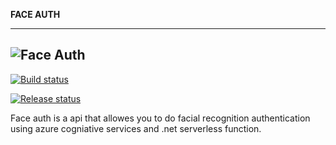 **FACE AUTH**

-----
![Face Auth](https://i.imgur.com/9PugFGg.png)
-----

[![Build status](https://dev.azure.com/BassonRichard/FaceAuth/_apis/build/status/Face%20Auth%20API%20Build)](https://dev.azure.com/BassonRichard/FaceAuth/_build/latest?definitionId=10)

[![Release status](https://vsrm.dev.azure.com/BassonRichard/_apis/public/Release/badge/7f4c6f7a-83ac-48e2-8bc6-ddf36acb3960/2/2)](https://vsrm.dev.azure.com/BassonRichard/_apis/public/Release/badge/7f4c6f7a-83ac-48e2-8bc6-ddf36acb3960/2/2)

<p>
Face auth is a api that allowes you to do facial recognition authentication using azure cogniative services and .net serverless function.
</P>